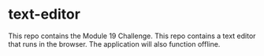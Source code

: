 # text-editor
 This repo contains the Module 19 Challenge. This repo contains a text editor that runs in the browser. The application will also function offline.
